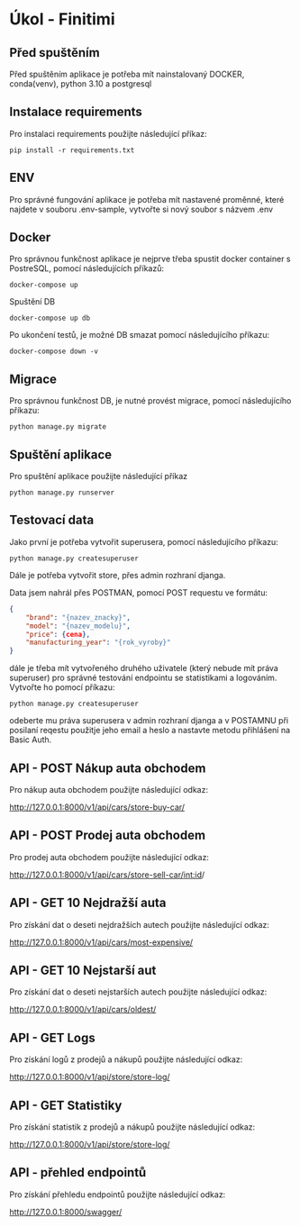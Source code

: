 # Úkol - Finitimi

## Před spuštěním
Před spuštěním aplikace je potřeba mít nainstalovaný DOCKER, conda(venv), python 3.10 a postgresql

## Instalace requirements
Pro instalaci requirements použijte následující příkaz:
```
pip install -r requirements.txt
```

## ENV
Pro správné fungování aplikace je potřeba mít nastavené proměnné, které najdete v souboru .env-sample, vytvořte si nový soubor s názvem .env

## Docker
Pro správnou funkčnost aplikace je nejprve třeba spustit docker container s PostreSQL, pomocí následujících příkazů:

```
docker-compose up
```
Spuštění DB
```
docker-compose up db
```
Po ukončení testů, je možné DB smazat pomocí následujícího příkazu:
```
docker-compose down -v
```
## Migrace
Pro správnou funkčnost DB, je nutné provést migrace, pomocí následujícího příkazu:
```
python manage.py migrate
```
## Spuštění aplikace
Pro spuštění aplikace použijte následující příkaz
```
python manage.py runserver
```
## Testovací data

Jako první je potřeba vytvořit superusera, pomocí následujícího příkazu:
```
python manage.py createsuperuser
```
Dále je potřeba vytvořit store, přes admin rozhraní djanga.

Data jsem nahrál přes POSTMAN, pomocí POST requestu ve formátu:
```json
{
    "brand": "{nazev_znacky}",
    "model": "{nazev_modelu}",
    "price": {cena},
    "manufacturing_year": "{rok_vyroby}"
}

```
dále je třeba mít vytvořeného druhého uživatele (který nebude mít práva superuser) pro správné testování endpointu se statistikami a logováním. Vytvořte ho pomocí příkazu:
```
python manage.py createsuperuser
```
odeberte mu práva superusera v admin rozhraní djanga a v POSTAMNU při posilaní reqestu použitje jeho email a heslo a nastavte metodu přihlášení na Basic Auth.
## API - POST Nákup auta obchodem
Pro nákup auta obchodem použijte následující odkaz:

http://127.0.0.1:8000/v1/api/cars/store-buy-car/

## API - POST Prodej auta obchodem
Pro prodej auta obchodem použijte následující odkaz:

http://127.0.0.1:8000/v1/api/cars/store-sell-car/<int:id>/

## API - GET 10 Nejdražší auta
Pro získání dat o deseti nejdražších autech použijte následující odkaz:

http://127.0.0.1:8000/v1/api/cars/most-expensive/

## API - GET 10 Nejstarší aut

Pro získání dat o deseti nejstarších autech použijte následující odkaz:

http://127.0.0.1:8000/v1/api/cars/oldest/


## API - GET  Logs
Pro získání logů z prodejů a nákupů použijte následující odkaz:

http://127.0.0.1:8000/v1/api/store/store-log/


## API - GET  Statistiky
Pro získání statistik z prodejů a nákupů použijte následující odkaz:

http://127.0.0.1:8000/v1/api/store/store-log/

## API - přehled endpointů
Pro získání přehledu endpointů použijte následující odkaz:

http://127.0.0.1:8000/swagger/

